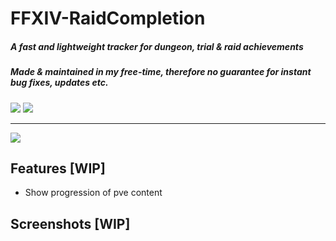 # FFXIV-RaidCompletion
##### A fast and lightweight tracker for dungeon, trial & raid achievements
##### Made & maintained in my free-time, therefore no guarantee for instant bug fixes, updates etc.
![](https://img.shields.io/badge/Dev%20Version-0.4-red?style=for-the-badge&logo=git)
![](https://img.shields.io/badge/Game%20Version-6.4-blue?style=for-the-badge&logo=)
___
[![](https://img.shields.io/badge/Download%20latest-v0.4-blue?style=for-the-badge&logo=)](https://github.com/DubskySteam/FFXIV-RaidCompletion/releases/)
## Features [WIP]
- Show progression of pve content
## Screenshots [WIP]
